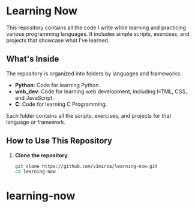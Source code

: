 # Learning Now

This repository contains all the code I write while learning and practicing various programming languages. It includes simple scripts, exercises, and projects that showcase what I've learned.

## What's Inside

The repository is organized into folders by languages and frameworks:

- **Python**: Code for learning Python.
- **web_dev**: Code for learning web development, including HTML, CSS, and JavaScript.
- **C**: Code for learning C Programming.

Each folder contains all the scripts, exercises, and projects for that language or framework.

## How to Use This Repository

1. **Clone the repository**:
   ```sh
   git clone https://github.com/v1mirza/learning-now.git
   cd learning-now
# learning-now
